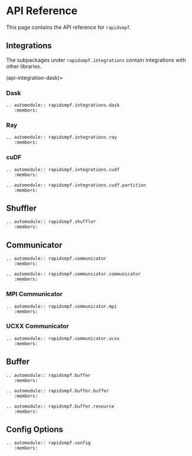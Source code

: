 # API Reference

This page contains the API reference for `rapidsmpf`.

## Integrations

The subpackages under `rapidsmpf.integrations` contain integrations with other
libraries.

(api-integration-dask)=
### Dask

```{eval-rst}
.. automodule:: rapidsmpf.integrations.dask
   :members:
```

### Ray

```{eval-rst}
.. automodule:: rapidsmpf.integrations.ray
   :members:
```

### cuDF

```{eval-rst}
.. automodule:: rapidsmpf.integrations.cudf
   :members:
```

```{eval-rst}
.. automodule:: rapidsmpf.integrations.cudf.partition
   :members:
```

## Shuffler

```{eval-rst}
.. automodule:: rapidsmpf.shuffler
   :members:
```

## Communicator

```{eval-rst}
.. automodule:: rapidsmpf.communicator
   :members:

.. automodule:: rapidsmpf.communicator.communicator
   :members:
```

### MPI Communicator

```{eval-rst}
.. automodule:: rapidsmpf.communicator.mpi
   :members:
```

### UCXX Communicator

```{eval-rst}
.. automodule:: rapidsmpf.communicator.ucxx
   :members:
```

## Buffer

```{eval-rst}
.. automodule:: rapidsmpf.buffer
   :members:

.. automodule:: rapidsmpf.buffer.buffer
   :members:

.. automodule:: rapidsmpf.buffer.resource
   :members:
```

## Config Options

```{eval-rst}
.. automodule:: rapidsmpf.config
   :members:
